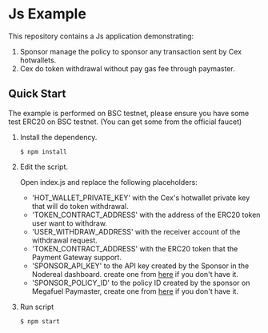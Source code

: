 # Js Example 
This repository contains a Js application demonstrating:
1. Sponsor manage the policy to sponsor any transaction sent by Cex hotwallets.
2. Cex do token withdrawal without pay gas fee through paymaster.

## Quick Start

The example is performed on BSC testnet, please ensure you have some test ERC20 on BSC testnet. (You can get some 
from the official faucet)

1. Install the dependency.
    ```shell
    $ npm install
    ```

2. Edit the script.
   
    Open index.js and replace the following placeholders:
   - 'HOT_WALLET_PRIVATE_KEY' with the Cex's hotwallet private key that will do token withdrawal.
   - 'TOKEN_CONTRACT_ADDRESS' with the address of the ERC20 token user want to withdraw.
   - 'USER_WITHDRAW_ADDRESS' with the receiver account of the withdrawal request.
   - 'TOKEN_CONTRACT_ADDRESS' with the ERC20 token that the Payment Gateway support.
   - 'SPONSOR_API_KEY' to the API key created by the Sponsor in the Nodereal dashboard. create one 
     from [here](https://docs.nodereal.io/docs/megafuel-sponsor-guidelines) if you don't have it.
   - 'SPONSOR_POLICY_ID' to the policy ID created by the sponsor on Megafuel Paymaster, create one
     from [here](https://docs.nodereal.io/docs/megafuel-sponsor-guidelines) if you don't have it.

3. Run script
    ```shell
    $ npm start
    ```